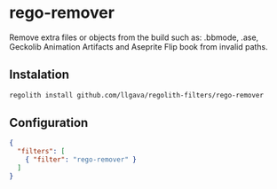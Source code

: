 # rego-remover
Remove extra files or objects from the build such as: .bbmode, .ase, Geckolib Animation Artifacts and Aseprite Flip book from invalid paths.

## Instalation
```sh
regolith install github.com/llgava/regolith-filters/rego-remover
```

## Configuration
```json
{
  "filters": [
    { "filter": "rego-remover" }
  ]
}
```
